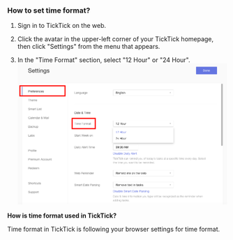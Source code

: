 ### How to set time format?

1. Sign in to TickTick on the web.

2. Click the avatar in the upper-left corner of your TickTick homepage, then click "Settings" from the menu that appears.

3. In the "Time Format" section, select "12 Hour" or "24 Hour". 
![](../../images/ticktick-web-version/preference-settings/Screen%20Shot%202018-05-25%20at%202.28.54%20PM.png)

**How is time format used in TickTick?**

Time format in TickTick is following your browser settings for time format.

